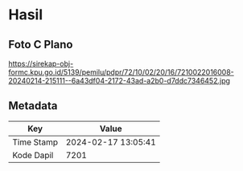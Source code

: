 # Hasil

## Foto C Plano

https://sirekap-obj-formc.kpu.go.id/5139/pemilu/pdpr/72/10/02/20/16/7210022016008-20240214-215111--6a43df04-2172-43ad-a2b0-d7ddc7346452.jpg


## Metadata

| Key        | Value               |
| ---------- | ------------------- |
| Time Stamp | 2024-02-17 13:05:41 |
| Kode Dapil | 7201                |



